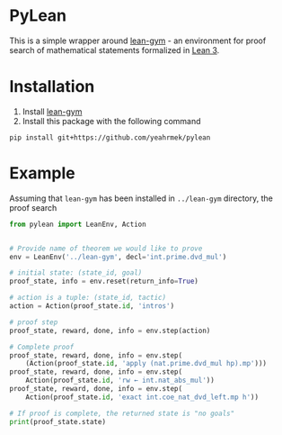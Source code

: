 # PyLean
This is a simple wrapper around [lean-gym](https://github.com/openai/lean-gym) - an environment for proof search of mathematical statements formalized in [Lean 3](https://leanprover.github.io/).

# Installation
1) Install [lean-gym](https://github.com/openai/lean-gym)
2) Install this package with the following command

```
pip install git+https://github.com/yeahrmek/pylean
```

# Example
Assuming that `lean-gym` has been installed in `../lean-gym` directory, the proof search
```python
from pylean import LeanEnv, Action


# Provide name of theorem we would like to prove
env = LeanEnv('../lean-gym', decl='int.prime.dvd_mul')

# initial state: (state_id, goal)
proof_state, info = env.reset(return_info=True)

# action is a tuple: (state_id, tactic)
action = Action(proof_state.id, 'intros')

# proof step
proof_state, reward, done, info = env.step(action)

# Complete proof
proof_state, reward, done, info = env.step(
    (Action(proof_state.id, 'apply (nat.prime.dvd_mul hp).mp')))
proof_state, reward, done, info = env.step(
    Action(proof_state.id, 'rw ← int.nat_abs_mul'))
proof_state, reward, done, info = env.step(
    Action(proof_state.id, 'exact int.coe_nat_dvd_left.mp h'))

# If proof is complete, the returned state is "no goals"
print(proof_state.state)
```
